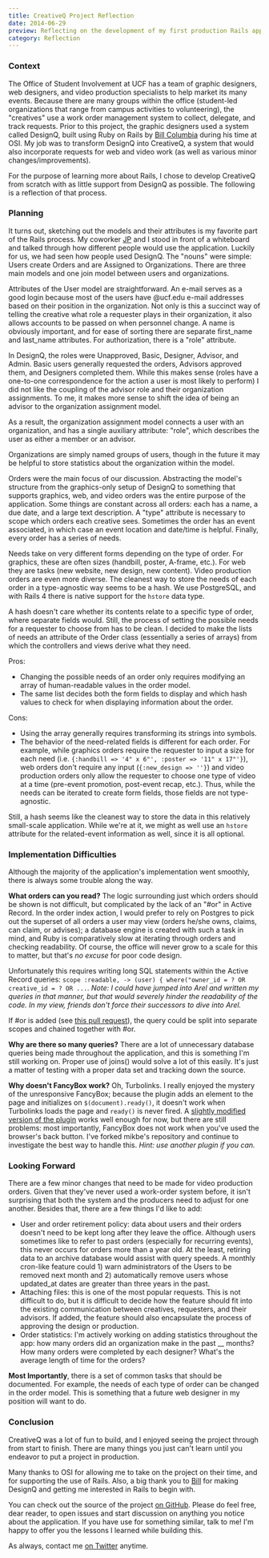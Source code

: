 ```yaml
---
title: CreativeQ Project Reflection
date: 2014-06-29
preview: Reflecting on the development of my first production Rails application.
category: Reflection
---
```


### Context

The Office of Student Involvement at UCF has a team of graphic designers, web designers, and video production specialists to help market its many events. Because there are many groups within the office (student-led organizations that range from campus activities to volunteering), the "creatives" use a work order management system to collect, delegate, and track requests. Prior to this project, the graphic designers used a system called DesignQ, built using Ruby on Rails by [Bill Columbia](http://billcolumbia.me) during his time at OSI. My job was to transform DesignQ into CreativeQ, a system that would also incorporate requests for web and video work (as well as various minor changes/improvements).

For the purpose of learning more about Rails, I chose to develop CreativeQ from scratch with as little support from DesignQ as possible. The following is a reflection of that process.

### Planning

It turns out, sketching out the models and their attributes is my favorite part of the Rails process. My coworker [JP](http://jpcostallos.com) and I stood in front of a whiteboard and talked through how different people would use the application. Luckily for us, we had seen how people used DesignQ. The "nouns" were simple: Users create Orders and are Assigned to Organizations. There are three main models and one join model between users and organizations.

Attributes of the User model are straightforward. An e-mail serves as a good login because most of the users have @ucf.edu e-mail addresses based on their position in the organization. Not only is this a succinct way of telling the creative what role a requester plays in their organization, it also allows accounts to be passed on when personnel change. A name is obviously important, and for ease of sorting there are separate first_name and last_name attributes. For authorization, there is a "role" attribute.

In DesignQ, the roles were Unapproved, Basic, Designer, Advisor, and Admin. Basic users generally requested the orders, Advisors approved them, and Designers completed them. While this makes sense (roles have a one-to-one correspondence for the action a user is most likely to perform) I did not like the coupling of the advisor role and their organization assignments. To me, it makes more sense to shift the idea of being an advisor to the organization assignment model.

As a result, the organization assignment model connects a user with an organization, and has a single auxiliary attribute: "role", which describes the user as either a member or an advisor.

Organizations are simply named groups of users, though in the future it may be helpful to store statistics about the organization within the model.

Orders were the main focus of our discussion. Abstracting the model's structure from the graphics-only setup of DesignQ to something that supports graphics, web, and video orders was the entire purpose of the application. Some things are constant across all orders: each has a name, a due date, and a large text description. A "type" attribute is necessary to scope which orders each creative sees. Sometimes the order has an event associated, in which case an event location and date/time is helpful. Finally, every order has a series of needs.

Needs take on very different forms depending on the type of order. For graphics, these are often sizes (handbill, poster, A-frame, etc.). For web they are tasks (new website, new design, new content). Video production orders are even more diverse. The cleanest way to store the needs of each order in a type-agnostic way seems to be a hash. We use PostgreSQL, and with Rails 4 there is native support for the `hstore` data type.

A hash doesn't care whether its contents relate to a specific type of order, where separate fields would. Still, the process of setting the possible needs for a requester to choose from has to be clean. I decided to make the lists of needs an attribute of the Order class (essentially a series of arrays) from which the controllers and views derive what they need.

Pros:

* Changing the possible needs of an order only requires modifying an array of human-readable values in the order model.
* The same list decides both the form fields to display and which hash values to check for when displaying information about the order.

Cons:

* Using the array generally requires transforming its strings into symbols.
* The behavior of the need-related fields is different for each order. For example, while graphics orders require the requester to input a size for each need (i.e. `{:handbill => '4" x 6"', :poster => '11" x 17"'}`), web orders don't require any input (`{:new_design => ''}`) and video production orders only allow the requester to choose one type of video at a time (pre-event promotion, post-event recap, etc.). Thus, while the needs can be iterated to create form fields, those fields are not type-agnostic.

Still, a hash seems like the cleanest way to store the data in this relatively small-scale application. While we're at it, we might as well use an `hstore` attribute for the related-event information as well, since it is all optional.

### Implementation Difficulties

Although the majority of the application's implementation went smoothly, there is always some trouble along the way.

**What orders can you read?** The logic surrounding just which orders should be shown is not difficult, but complicated by the lack of an "#or" in Active Record. In the order index action, I would prefer to rely on Postgres to pick out the superset of all orders a user may view (orders he/she owns, claims, can claim, or advises); a database engine is created with such a task in mind, and Ruby is comparatively slow at iterating through orders and checking readability. Of course, the office will never grow to a scale for this to matter, but that's *no excuse* for poor code design.

Unfortunately this requires writing long SQL statements within the Active Record queries: `scope :readable, -> (user) { where("owner_id = ? OR creative_id = ? OR ...`. *Note: I could have jumped into Arel and written my queries in that manner, but that would severely hinder the readability of the code. In my view, friends don't force their successors to dive into Arel.*

If #or is added (see [this pull request](https://github.com/rails/rails/pull/9052)), the query could be split into separate scopes and chained together with #or.

**Why are there so many queries?** There are a lot of unnecessary database queries being made throughout the application, and this is something I'm still working on. Proper use of joins() would solve a lot of this easily. It's just a matter of testing with a proper data set and tracking down the source.

**Why doesn't FancyBox work?** Oh, Turbolinks. I really enjoyed the mystery of the unresponsive FancyBox; because the plugin adds an element to the page and initializes on `$(document).ready()`, it doesn't work when Turbolinks loads the page and `ready()` is never fired. A [slightly modified version of the plugin](https://github.com/mikbe/fancybox2-rails) works well enough for now, but there are still problems: most importantly, FancyBox does not work when you've used the browser's back button. I've forked mikbe's repository and continue to investigate the best way to handle this. *Hint: use another plugin if you can.*

### Looking Forward

There are a few minor changes that need to be made for video production orders. Given that they've never used a work-order system before, it isn't surprising that both the system and the producers need to adjust for one another. Besides that, there are a few things I'd like to add:

* User and order retirement policy: data about users and their orders doesn't need to be kept long after they leave the office. Although users sometimes like to refer to past orders (especially for recurring events), this never occurs for orders more than a year old. At the least, retiring data to an archive database would assist with query speeds. A monthly cron-like feature could 1) warn administrators of the Users to be removed next month and 2) automatically remove users whose updated_at dates are greater than three years in the past.
* Attaching files: this is one of the most popular requests. This is not difficult to do, but it is difficult to decide how the feature should fit into the existing communication between creatives, requesters, and their advisors. If added, the feature should also encapsulate the process of approving the design or production.
* Order statistics: I'm actively working on adding statistics throughout the app: how many orders did an organization make in the past __ months? How many orders were completed by each designer? What's the average length of time for the orders?

**Most Importantly**, there is a set of common tasks that should be documented. For example, the needs of each type of order can be changed in the order model. This is something that a future web designer in my position will want to do.

### Conclusion

CreativeQ was a lot of fun to build, and I enjoyed seeing the project through from start to finish. There are many things you just can't learn until you endeavor to put a project in production.

Many thanks to OSI for allowing me to take on the project on their time, and for supporting the use of Rails. Also, a big thank you to [Bill](http://billcolumbia.me) for making DesignQ and getting me interested in Rails to begin with.

You can check out the source of the project [on GitHub](https://github.com/aj-foster/CreativeQ). Please do feel free, dear reader, to open issues and start discussion on anything you notice about the application. If you have use for something similar, talk to me! I'm happy to offer you the lessons I learned while building this.

As always, contact me [on Twitter](http://twitter.com/austin_j_foster) anytime.
